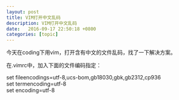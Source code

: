```yaml
---
layout: post
title: VIM打开中文乱码
description: VIM打开中文乱码
date:   2016-09-17 22:50:18 +0800 
categories: [topic]
---
```

今天在coding下用vim，打开含有中文的文件乱码，找了一下解决方案。


在.vimrc中，加入下面的文件编码指定：

set fileencodings=utf-8,ucs-bom,gb18030,gbk,gb2312,cp936                                                                                                       
set termencoding=utf-8                                                                                                                                         
set encoding=utf-8